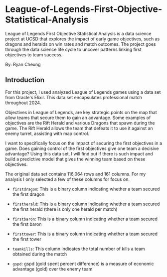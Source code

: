 # League-of-Legends-First-Objective-Statistical-Analysis
League of Legends First Objective Statistical Analysis is a data science project at UCSD that explores the impact of early game objectives, such as dragons and heralds on win rates and match outcomes. The project goes through the data science life cycle to uncover patterns linking first objectives to team success.

By: Ryan Cheung

## Introduction
For this project, I used analyzed League of Legends games using a data set from Oracle's Elixir. This data set encapsulates professional match throughout 2024.

Objectives in League of Legends, are key strategic points on the map that allow teams that secure them to gain an advantage. Some examples of objectives are the Rift Herald and various Dragons that spawn during the game. The Rift Herald allows the team that defeats it to use it against an enemy turret, assisting with map control.

I want to specifically focus on the impact of securing the first objectives in a game. Does gaining control of the first objectives give one team a decisive advantage? Using this data set, I will find out if there is such impact and build a predictive model that gives the winning team based on these objectives.

The original data set contains 116,064 rows and 161 columns. For my analysis I only selected a few of these columns for focus on.

- `firstdragon`: This is a binary column indicating whether a team secured the first dragon

- `firstherald`: This is a binary column indicating whether a team secured the first herald (there is only one herald per match)

- `firstbaron`: This is a binary column indicating whether a team secured the first baron

- `firsttower`: This is a binary column indicating whether a team secured the first tower

- `teamkills`: This column indicates the total number of kills a team obtained during the match

- `gspd`: gspd (gold spent percent difference) is a measure of economic advantage (gold) over the enemy team